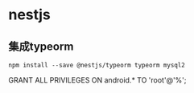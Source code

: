 # nestjs

## 集成typeorm
```shell
npm install --save @nestjs/typeorm typeorm mysql2
```

GRANT ALL PRIVILEGES ON android.* TO 'root'@'%';